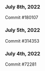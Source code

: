 ### July 8th, 2022

Commit #180107

### July 5th, 2022

Commit #314353


### July 4th, 2022

Commit #72281
